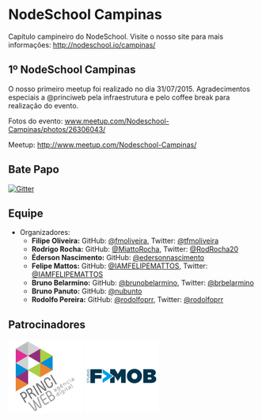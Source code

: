 # NodeSchool Campinas

Capítulo campineiro do NodeSchool. Visite o nosso site para mais informações: http://nodeschool.io/campinas/

## 1º NodeSchool Campinas

O nosso primeiro meetup foi realizado no dia 31/07/2015. Agradecimentos especiais a @princiweb pela infraestrutura e pelo coffee break para realização do evento.

Fotos do evento: www.meetup.com/Nodeschool-Campinas/photos/26306043/

Meetup: http://www.meetup.com/Nodeschool-Campinas/

## Bate Papo

[![Gitter](https://badges.gitter.im/Join%20Chat.svg)](https://gitter.im/nodeschool/campinas?utm_source=badge&utm_medium=badge&utm_campaign=pr-badge)

## Equipe

* Organizadores:
   * **Filipe Oliveira:** GitHub: [@fmoliveira](https://github.com/fmoliveira), Twitter: [@tfmoliveira](https://twitter.com/tfmoliveira)
   * **Rodrigo Rocha:** GitHub: [@MiattoRocha](https://github.com/MiattoRocha), Twitter: [@RodRocha20](https://twitter.com/RodRocha20)
   * **Éderson Nascimento:** GitHub: [@edersonnascimento](https://github.com/edersonnascimento)
   * **Felipe Mattos:** GitHub: [@IAMFELIPEMATTOS](https://github.com/IAMFELIPEMATTOS), Twitter: [@IAMFELIPEMATTOS](https://twitter.com/IAMFELIPEMATTOS)
   * **Bruno Belarmino:** GitHub: [@brunobelarmino](https://github.com/brunobelarmino), Twitter: [@brbelarmino](https://twitter.com/brbelarmino)
   * **Bruno Panuto:** GitHub: [@nubunto](https://github.com/nubunto)
   * **Rodolfo Pereira:** GitHub: [@rodolfoprr](https://github.com/rodolfoprr), Twitter: [@rodolfoprr](https://twitter.com/rodolfoprr)

## Patrocinadores

[![Alt text](patrocinadores/princiweb.png "Princi Web")](http://www.princiweb.com.br)
[![Alt text](patrocinadores/fmobstudio.png "F>MOB STUDIO")](http://www.fmobstudio.com.br)
